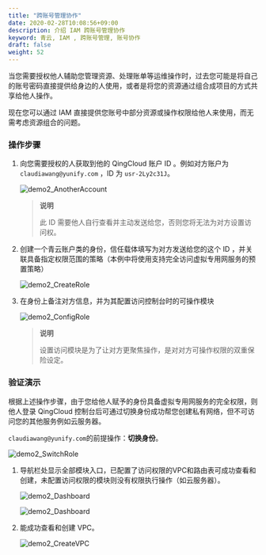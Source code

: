 ```yaml
---
title: "跨账号管理协作"
date: 2020-02-28T10:08:56+09:00
description: 介绍 IAM 跨账号管理协作
keyword: 青云, IAM , 跨账号管理, 账号协作
draft: false
weight: 52
---
```


当您需要授权他人辅助您管理资源、处理账单等运维操作时，过去您可能是将自己的账号密码直接提供给身边的人使用，或者是将您的资源通过组合成项目的方式共享给他人操作。

现在您可以通过 IAM 直接提供您账号中部分资源或操作权限给他人来使用，而无需考虑资源组合的问题。

### 操作步骤

1. 向您需要授权的人获取到他的 QingCloud 账户 ID 。例如对方账户为 `claudiawang@yunify.com` ，ID 为 `usr-2Ly2c31J`。

    ![demo2_AnotherAccount](../../_images/demo2_AnotherAccount.png)

    > **说明**
    >
    > 此 ID 需要他人自行查看并主动发送给您，否则您将无法为对方设置访问权。

2. 创建一个青云账户类的身份，信任载体填写为对方发送给您的这个 ID ，并关联具备指定权限范围的策略（本例中将使用支持完全访问虚拟专用网服务的预置策略）

    ![demo2_CreateRole](../../_images/demo2_CreateRole.png)

3. 在身份上备注对方信息，并为其配置访问控制台时的可操作模块

    ![demo2_ConfigRole](../../_images/demo2_ConfigRole.png)

    > **说明**
    >
    > 设置访问模块是为了让对方更聚焦操作，是对对方可操作权限的双重保险设定。

### 验证演示

根据上述操作步骤，由于您给他人赋予的身份具备虚拟专用网服务的完全权限，则他人登录 QingCloud 控制台后可通过切换身份成功帮您创建私有网络，但不可访问您的其他服务例如云服务器。

`claudiawang@yunify.com`的前提操作：**切换身份**。

![demo2_SwitchRole](../../_images/demo2_SwitchRole.png)

1. 导航栏处显示全部模块入口，已配置了访问权限的VPC和路由表可成功查看和创建，未配置访问权限的模块则没有权限执行操作（如云服务器）。

    ![demo2_Dashboard](../../_images/demo2_Dashboard.png)

    ![demo2_Dashboard](../../_images/demo2_Dashboard1.png)

2. 能成功查看和创建 VPC。

    ![demo2_CreateVPC](../../_images/demo2_CreateVPC.png)
